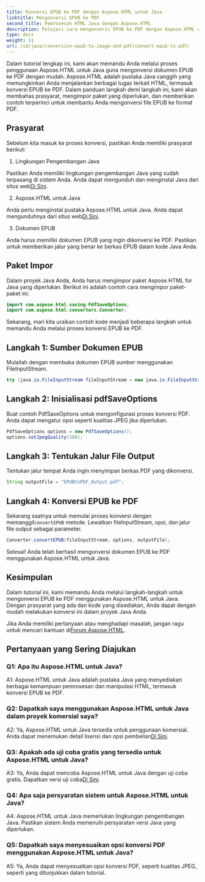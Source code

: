 ```yaml
---
title: Konversi EPUB ke PDF dengan Aspose.HTML untuk Java
linktitle: Mengonversi EPUB ke PDF
second_title: Pemrosesan HTML Java dengan Aspose.HTML
description: Pelajari cara mengonversi EPUB ke PDF dengan Aspose.HTML untuk Java. Panduan langkah demi langkah ini mencakup prasyarat, impor paket, dan contoh kode. Mulailah dengan konversi EPUB ke PDF.
type: docs
weight: 11
url: /id/java/conversion-epub-to-image-and-pdf/convert-epub-to-pdf/
---
```

Dalam tutorial lengkap ini, kami akan memandu Anda melalui proses penggunaan Aspose.HTML untuk Java guna mengonversi dokumen EPUB ke PDF dengan mudah. Aspose.HTML adalah pustaka Java canggih yang memungkinkan Anda menjalankan berbagai tugas terkait HTML, termasuk konversi EPUB ke PDF. Dalam panduan langkah demi langkah ini, kami akan membahas prasyarat, mengimpor paket yang diperlukan, dan memberikan contoh terperinci untuk membantu Anda mengonversi file EPUB ke format PDF.

## Prasyarat

Sebelum kita masuk ke proses konversi, pastikan Anda memiliki prasyarat berikut:

1. Lingkungan Pengembangan Java

 Pastikan Anda memiliki lingkungan pengembangan Java yang sudah terpasang di sistem Anda. Anda dapat mengunduh dan menginstal Java dari situs web[Di Sini](https://www.oracle.com/java/).

2. Aspose.HTML untuk Java

 Anda perlu menginstal pustaka Aspose.HTML untuk Java. Anda dapat mengunduhnya dari situs web[Di Sini](https://releases.aspose.com/html/java/).

3. Dokumen EPUB

Anda harus memiliki dokumen EPUB yang ingin dikonversi ke PDF. Pastikan untuk memberikan jalur yang benar ke berkas EPUB dalam kode Java Anda.

## Paket Impor

Dalam proyek Java Anda, Anda harus mengimpor paket Aspose.HTML for Java yang diperlukan. Berikut ini adalah contoh cara mengimpor paket-paket ini:

```java
import com.aspose.html.saving.PdfSaveOptions;
import com.aspose.html.converters.Converter;
```

Sekarang, mari kita uraikan contoh kode menjadi beberapa langkah untuk memandu Anda melalui proses konversi EPUB ke PDF.

## Langkah 1: Sumber Dokumen EPUB

Mulailah dengan membuka dokumen EPUB sumber menggunakan FileInputStream.

```java
try (java.io.FileInputStream fileInputStream = new java.io.FileInputStream("input.epub")) {
```

## Langkah 2: Inisialisasi pdfSaveOptions

Buat contoh PdfSaveOptions untuk mengonfigurasi proses konversi PDF. Anda dapat mengatur opsi seperti kualitas JPEG jika diperlukan.

```java
PdfSaveOptions options = new PdfSaveOptions();
options.setJpegQuality(100);
```

## Langkah 3: Tentukan Jalur File Output

Tentukan jalur tempat Anda ingin menyimpan berkas PDF yang dikonversi.

```java
String outputFile = "EPUBtoPDF_Output.pdf";
```

## Langkah 4: Konversi EPUB ke PDF

 Sekarang saatnya untuk memulai proses konversi dengan memanggil`convertEPUB` metode. Lewatkan fileInputStream, opsi, dan jalur file output sebagai parameter.

```java
Converter.convertEPUB(fileInputStream, options, outputFile);
```

Selesai! Anda telah berhasil mengonversi dokumen EPUB ke PDF menggunakan Aspose.HTML untuk Java.

## Kesimpulan

Dalam tutorial ini, kami memandu Anda melalui langkah-langkah untuk mengonversi EPUB ke PDF menggunakan Aspose.HTML untuk Java. Dengan prasyarat yang ada dan kode yang disediakan, Anda dapat dengan mudah melakukan konversi ini dalam proyek Java Anda.

 Jika Anda memiliki pertanyaan atau menghadapi masalah, jangan ragu untuk mencari bantuan di[Forum Aspose.HTML](https://forum.aspose.com/).

## Pertanyaan yang Sering Diajukan

### Q1: Apa itu Aspose.HTML untuk Java?

A1: Aspose.HTML untuk Java adalah pustaka Java yang menyediakan berbagai kemampuan pemrosesan dan manipulasi HTML, termasuk konversi EPUB ke PDF.

### Q2: Dapatkah saya menggunakan Aspose.HTML untuk Java dalam proyek komersial saya?

 A2: Ya, Aspose.HTML untuk Java tersedia untuk penggunaan komersial. Anda dapat menemukan detail lisensi dan opsi pembelian[Di Sini](https://purchase.aspose.com/buy).

### Q3: Apakah ada uji coba gratis yang tersedia untuk Aspose.HTML untuk Java?

 A3: Ya, Anda dapat mencoba Aspose.HTML untuk Java dengan uji coba gratis. Dapatkan versi uji coba[Di Sini](https://releases.aspose.com/html/java).

### Q4: Apa saja persyaratan sistem untuk Aspose.HTML untuk Java?

A4: Aspose.HTML untuk Java memerlukan lingkungan pengembangan Java. Pastikan sistem Anda memenuhi persyaratan versi Java yang diperlukan.

### Q5: Dapatkah saya menyesuaikan opsi konversi PDF menggunakan Aspose.HTML untuk Java?

A5: Ya, Anda dapat menyesuaikan opsi konversi PDF, seperti kualitas JPEG, seperti yang ditunjukkan dalam tutorial.